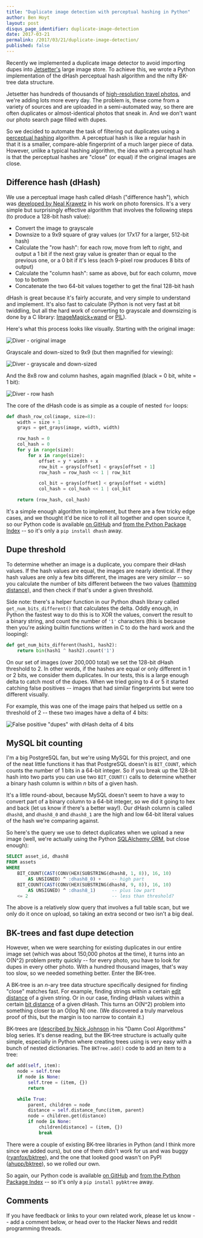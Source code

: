 ```yaml
---
title: "Duplicate image detection with perceptual hashing in Python"
author: Ben Hoyt
layout: post
disqus_page_identifier: duplicate-image-detection
date: 2017-03-21
permalink: /2017/03/21/duplicate-image-detection/
published: false
---
```



Recently we implemented a duplicate image detector to avoid importing dupes into [Jetsetter's](https://www.jetsetter.com/) large image store. To achieve this, we wrote a Python implementation of the dHash perceptual hash algorithm and the nifty BK-tree data structure.

Jetsetter has hundreds of thousands of [high-resolution travel photos](https://www.jetsetter.com/photos), and we're adding lots more every day. The problem is, these come from a variety of sources and are uploaded in a semi-automated way, so there are often duplicates or almost-identical photos that sneak in. And we don't want our photo search page filled with dupes.

So we decided to automate the task of filtering out duplicates using a [perceptual hashing](https://en.wikipedia.org/wiki/Perceptual_hashing) algorithm. A perceptual hash is like a regular hash in that it is a smaller, compare-able fingerprint of a much larger piece of data. However, unlike a typical hashing algorithm, the idea with a perceptual hash is that the perceptual hashes are "close" (or equal) if the original images are close.


Difference hash (dHash)
-----------------------

We use a perceptual image hash called dHash ("difference hash"), which was [developed by Neal Krawetz](http://www.hackerfactor.com/blog/?/archives/529-Kind-of-Like-That.html) in his work on photo forensics. It's a very simple but surprisingly effective algorithm that involves the following steps (to produce a 128-bit hash value):

* Convert the image to grayscale
* Downsize to a 9x9 square of gray values (or 17x17 for a larger, 512-bit hash)
* Calculate the "row hash": for each row, move from left to right, and output a 1 bit if the next gray value is greater than or equal to the previous one, or a 0 bit if it's less (each 9-pixel row produces 8 bits of output)
* Calculate the "column hash": same as above, but for each column, move top to bottom
* Concatenate the two 64-bit values together to get the final 128-bit hash

dHash is great because it's fairly accurate, and very simple to understand and implement. It's also fast to calculate (Python is not very fast at bit twiddling, but all the hard work of converting to grayscale and downsizing is done by a C library: [ImageMagick+wand](http://docs.wand-py.org/en/latest/) or [PIL](https://pillow.readthedocs.io/en/4.0.x/)).

Here's what this process looks like visually. Starting with the original image:

![Diver - original image](/public/img/dupes-diver-large.jpg)

Grayscale and down-sized to 9x9 (but then magnified for viewing):

![Diver - grayscale and down-sized](/public/img/dupes-diver-gray-square.png)

And the 8x8 row and column hashes, again magnified (black = 0 bit, white = 1 bit):

![Diver - row hash](/public/img/dupes-diver-hash.png)

The core of the dHash code is as simple as a couple of nested `for` loops:

```python
def dhash_row_col(image, size=8):
    width = size + 1
    grays = get_grays(image, width, width)

    row_hash = 0
    col_hash = 0
    for y in range(size):
        for x in range(size):
            offset = y * width + x
            row_bit = grays[offset] < grays[offset + 1]
            row_hash = row_hash << 1 | row_bit

            col_bit = grays[offset] < grays[offset + width]
            col_hash = col_hash << 1 | col_bit

    return (row_hash, col_hash)
```

It's a simple enough algorithm to implement, but there are a few tricky edge cases, and we thought it'd be nice to roll it all together and open source it, so our Python code is available [on GitHub](https://github.com/Jetsetter/dhash) and [from the Python Package Index](https://pypi.python.org/pypi/dhash) -- so it's only a `pip install dhash` away.


Dupe threshold
--------------

To determine whether an image is a duplicate, you compare their dHash values. If the hash values are equal, the images are nearly identical. If they hash values are only a few bits different, the images are very *similar* -- so you calculate the number of bits different between the two values ([hamming distance](https://en.wikipedia.org/wiki/Hamming_distance)), and then check if that's under a given threshold.

Side note: there's a helper function in our Python dhash library called `get_num_bits_different()` that calculates the delta. Oddly enough, in Python the fastest way to do this is to XOR the values, convert the result to a binary string, and count the number of `'1'` characters (this is because then you're asking builtin functions written in C to do the hard work and the looping):

```python
def get_num_bits_different(hash1, hash2):
    return bin(hash1 ^ hash2).count('1')
```

On our set of images (over 200,000 total) we set the 128-bit dHash threshold to 2. In other words, if the hashes are equal or only different in 1 or 2 bits, we consider them duplicates. In our tests, this is a large enough delta to catch most of the dupes. When we tried going to 4 or 5 it started catching false positives -- images that had similar fingerprints but were too different visually.

For example, this was one of the image pairs that helped us settle on a threshold of 2 -- these two images have a delta of 4 bits:

![False positive "dupes" with dHash delta of 4 bits](/public/img/dupes-false-positive.jpg)


MySQL bit counting
------------------

I'm a big PostgreSQL fan, but we're using MySQL for this project, and one of the neat little functions it has that PostgreSQL doesn't is `BIT_COUNT`, which counts the number of 1 bits in a 64-bit integer. So if you break up the 128-bit hash into two parts you can use two `BIT_COUNT()` calls to determine whether a binary hash column is within *n* bits of a given hash.

It's a little round-about, because MySQL doesn't seem to have a way to convert part of a binary column to a 64-bit integer, so we did it going to hex and back (let us know if there's a better way!). Our dHash column is called `dhash8`, and `dhash8_0` and `dhash8_1` are the high and low 64-bit literal values of the hash we're comparing against.

So here's the query we use to detect duplicates when we upload a new image (well, we're actually using the Python [SQLAlchemy ORM](https://www.sqlalchemy.org/), but close enough):

```sql
SELECT asset_id, dhash8
FROM assets
WHERE
    BIT_COUNT(CAST(CONV(HEX(SUBSTRING(dhash8, 1, 8)), 16, 10)
        AS UNSIGNED) ^ :dhash8_0) +    -- high part
    BIT_COUNT(CAST(CONV(HEX(SUBSTRING(dhash8, 9, 8)), 16, 10)
        AS UNSIGNED) ^ :dhash8_1)      -- plus low part
    <= 2                               -- less than threshold?
```

The above is a relatively slow query that involves a full table scan, but we only do it once on upload, so taking an extra second or two isn't a big deal.


BK-trees and fast dupe detection
--------------------------------

However, when we were searching for existing duplicates in our entire image set (which was about 150,000 photos at the time), it turns into an O(N^2) problem pretty quickly -- for every photo, you have to look for dupes in every other photo. With a hundred thousand images, that's way too slow, so we needed something better. Enter the BK-tree.

A BK-tree is an *n*-ary tree data structure specifically designed for finding "close" matches fast. For example, finding strings within a certain [edit distance](https://en.wikipedia.org/wiki/Levenshtein_distance) of a given string. Or in our case, finding dHash values within a certain [bit distance](https://en.wikipedia.org/wiki/Hamming_distance) of a given dHash. This turns an O(N^2) problem into something closer to an O(log N) one. (We discovered a truly marvelous proof of this, but the margin is too narrow to contain it.)

BK-trees are ([described by Nick Johnson](http://blog.notdot.net/2007/4/Damn-Cool-Algorithms-Part-1-BK-Trees) in his "Damn Cool Algorithms" blog series. It's dense reading, but the BK-tree structure is actually quite simple, especially in Python where creating trees using is very easy with a bunch of nested dictionaries. The `BKTree.add()` code to add an item to a tree:

``` python
def add(self, item):
    node = self.tree
    if node is None:
        self.tree = (item, {})
        return

    while True:
        parent, children = node
        distance = self.distance_func(item, parent)
        node = children.get(distance)
        if node is None:
            children[distance] = (item, {})
            break
```

There were a couple of existing BK-tree libraries in Python (and I think more since we added ours), but one of them didn't work for us and was buggy ([ryanfox/bktree](https://github.com/ryanfox/bktree)), and the one that looked good wasn't on PyPI ([ahupp/bktree](https://github.com/ahupp/bktree)), so we rolled our own.

So again, our Python code is available [on GitHub](https://github.com/Jetsetter/pybktree) and [from the Python Package Index](https://pypi.python.org/pypi/pybktree) -- so it's only a `pip install pybktree` away.


Comments
--------

If you have feedback or links to your own related work, please let us know -- add a comment below, or head over to the Hacker News and reddit programming threads.
